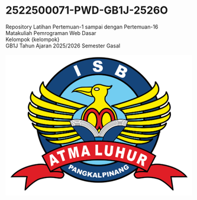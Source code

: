 # 2522500071-PWD-GB1J-2526O
Repository Latihan Pertemuan-1 sampai dengan Pertemuan-16<br> Matakuliah Pemrograman Web Dasar<br> Kelompok {kelompok}<br> GB1J Tahun Ajaran 2025/2026 Semester Gasal<br><br>
![Logo ISBAL](logoisbal.png)